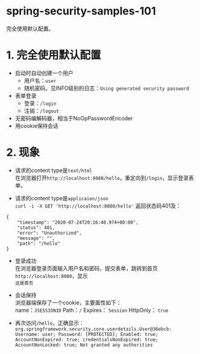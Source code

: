# spring-security-samples-101
完全使用默认配置。

# 1. 完全使用默认配置
  - 启动时自动创建一个用户
    + 用户名：`user`
    + 随机密码，见INFO级别的日志：`Using generated security password`
  - 表单登录
    + 登录：`/login`
    + 注销：`/logout`
  - 无密码编解码器，相当于NoOpPasswordEncoder
  - 用cookie保持会话

# 2. 现象
  - 请求的content type是`text/html  `  
    在浏览器打开`http://localhost:8080/hello`，重定向到`/login`，显示登录表单。

  - 请求的content type是`applicaion/json  `  
  `curl -i -X GET 'http://localhost:8080/hello'`
  返回状态码401及：
```
{
    "timestamp": "2020-07-24T20:16:48.974+00:00",
    "status": 401,
    "error": "Unauthorized",
    "message": "",
    "path": "/hello"
}
```

  - 登录成功  
  在浏览器登录页面输入用户名和密码，提交表单，跳转到首页`http://localhost:8080`，显示  
  `这是首页`

  - 会话保持  
  浏览器端保存了一个cookie，主要属性如下：  
  name：`JSESSIONID`
  Path：`/`
  Expires： `Session`
  HttpOnly： `true`

  - 再次访问`/hello`，正确显示：  
``
org.springframework.security.core.userdetails.User@36ebcb: Username: user; Password: [PROTECTED]; Enabled: true; AccountNonExpired: true; credentialsNonExpired: true; AccountNonLocked: true; Not granted any authorities
``
